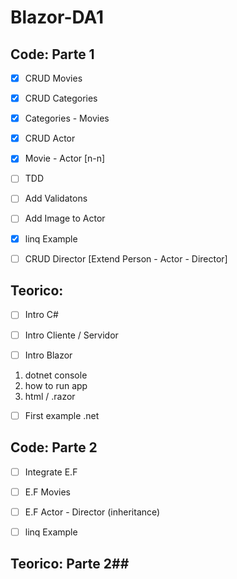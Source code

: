 # Blazor-DA1 #

## Code: Parte 1 ## 

- [X] CRUD Movies
- [X] CRUD Categories
- [X] Categories - Movies
- [X] CRUD Actor
- [X] Movie - Actor [n-n]
- [ ] TDD
- [ ] Add Validatons
- [ ] Add Image to Actor
- [X] linq Example
- [ ] CRUD Director [Extend Person - Actor - Director]


## Teorico: ##

- [ ] Intro C#
- [ ] Intro Cliente / Servidor

- [ ] Intro Blazor 
1. dotnet console 
2. how to run app
3. html / .razor
- [ ] First example .net 


## Code: Parte 2 ## 
- [ ] Integrate E.F
- [ ] E.F Movies
- [ ] E.F Actor - Director (inheritance)
- [ ] linq Example


## Teorico: Parte 2##

